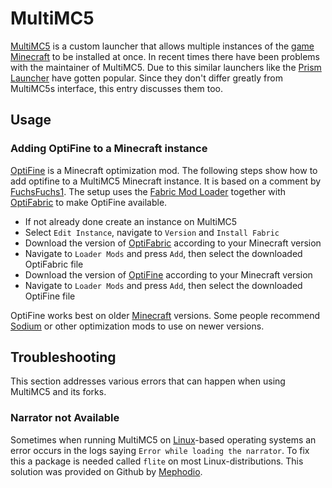 # MultiMC5

[MultiMC5](https://multimc.org) is a custom launcher that allows multiple instances of the
[game](/wiki/games.md) [Minecraft](./minecraft.md) to be installed at once.
In recent times there have been problems with the maintainer of MultiMC5. 
Due to this similar launchers like the [Prism Launcher](https://prismlauncher.org/) have gotten
popular.
Since they don't differ greatly from MultiMC5s interface, this entry discusses them too.

## Usage

### Adding OptiFine to a Minecraft instance

[OptiFine](https://www.optifine.net/home) is a Minecraft optimization mod.
The following steps show how to add optifine to a MultiMC5 Minecraft instance.
It is based on a comment by
[FuchsFuchs1](https://gist.github.com/jspanos71/32dc422eb4435a8f8dd5604e7a77c327).
The setup uses the [Fabric Mod Loader](https://fabricmc.net/) together with
[OptiFabric](https://www.curseforge.com/minecraft/mc-mods/optifabric) to make
OptiFine available.

- If not already done create an instance on MultiMC5
- Select `Edit Instance`, navigate to `Version` and `Install Fabric`
- Download the version of
  [OptiFabric](https://www.curseforge.com/minecraft/mc-mods/optifabric/files)
  according to your Minecraft version
- Navigate to `Loader Mods` and press `Add`, then select the downloaded
  OptiFabric file
- Download the version of [OptiFine](https://optifine.net/downloads) according
  to your Minecraft version
- Navigate to `Loader Mods` and press `Add`, then select the downloaded
  OptiFine file

OptiFine works best on older [Minecraft](/wiki/games/minecraft.md) versions.
Some people recommend [Sodium](https://modrinth.com/mod/sodium/versions) or other optimization mods
to use on newer versions.

## Troubleshooting

This section addresses various errors that can happen when using MultiMC5 and its forks.

### Narrator not Available

Sometimes when running MultiMC5 on [Linux](/wiki/linux.md)-based operating systems an error occurs
in the logs saying `Error while loading the narrator`.
To fix this a package is needed called `flite` on most Linux-distributions.
This solution was provided on Github by
[Mephodio](https://github.com/PrismLauncher/PrismLauncher/issues/2683).

